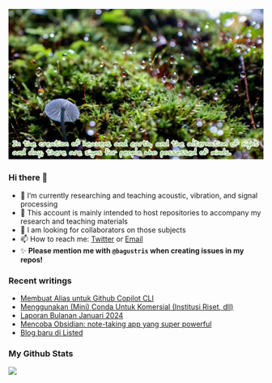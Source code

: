 <!-- insert image -->
![](./images/yamap_minds.jpeg)
### Hi there 👋
<!-- **bagustris/bagustris** is a ✨ _special_ ✨ repository because its `README.md` (this file) appears on your GitHub profile. -->
- 🔭 I’m currently researching and teaching acoustic, vibration, and signal processing
- 💬 This account is mainly intended to host repositories to accompany my research and teaching materials
- 👯 I am looking for collaborators on those subjects 
- 📫 How to reach me: [Twitter](https://twitter.com/btatmaja) or [Email](mailto:bagus@ep.its.ac.id)
-  ✨ **Please mention me with `@bagustris` when creating issues in my repos!**

### Recent writings
<!-- BLOG-POST-LIST:START -->
- [Membuat Alias untuk Github Copilot CLI](https://bagustris.blogspot.com/2024/03/membuat-alias-untuk-github-copilot-cli.html)
- [Menggunakan &lpar;Mini&rpar; Conda Untuk Komersial &lpar;Institusi Riset, dll&rpar;](https://bagustris.blogspot.com/2024/03/menggunakan-mini-conda-untuk-komersial.html)
- [Laporan Bulanan Januari 2024](https://bagustris.blogspot.com/2024/01/laporan-bulanan-januari-2024.html)
- [Mencoba Obsidian: note-taking app yang super powerful](https://bagustris.blogspot.com/2023/12/mencoba-obsidian-note-taking-app-yang.html)
- [Blog baru di Listed](https://bagustris.blogspot.com/2023/12/blog-baru-di-listed.html)
<!-- BLOG-POST-LIST:END -->

### My Github Stats
[![](https://github-readme-stats-sigma-five.vercel.app/api?username=bagustris&theme=onedark&hide_title=true&hide_border=true)](https://github.com/bagustris)

<!-- - 🤔 I’m looking for help with ... 
- 💬 Ask me about ...
- 😄 Pronouns: ...
- ⚡ Fun fact: ... 
- 🌱 I’m currently also learning and teaching on those subjects 🔭 -->

<!--
I am currently learning, teaching, and researching ~speech~ sound processing. Below are my repositories; most of them were made to accompany my research papers. Feel free to open issues and make pull requests. I will be happy if you wanna collaborate with me, in all areas. Reach me by email or Twitter.
-->
